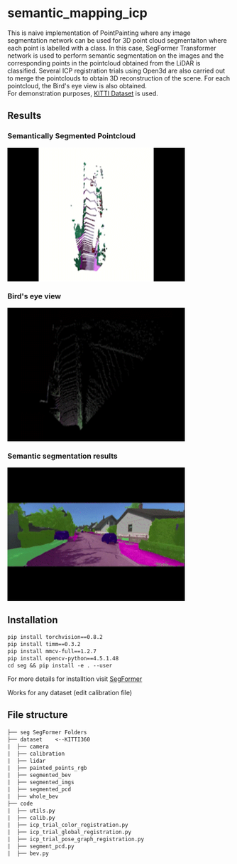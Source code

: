 # semantic_mapping_icp

This is naive implementation of PointPainting where any image segmentation network can be used for 3D point cloud segmentaiton where each point is labelled with a class. In this case, SegFormer Transformer network is used to perform semantic segmentation on the images and the corresponding points in the pointcloud obtained from the LiDAR is classified. Several ICP registration trials using Open3d are also carried out to merge the pointclouds to obtain 3D reconstruction of the scene. For each pointcloud, the Bird's eye view is also obtained.
<br> For demonstration purposes, [KITTI Dataset](https://www.cvlibs.net/datasets/kitti/) is used.

## Results

### Semantically Segmented Pointcloud
<img src="./results/pcd_gif.gif"  align="center" width="400" height="300"/>


### Bird's eye view
<img src="./results/pcd_seg_gif.gif"  align="center" width="400" height="300"/>

### Semantic segmentation results
<img src="./results/seg_img_gif.gif"  align="center" width="400" height="300"/>


## Installation

```
pip install torchvision==0.8.2
pip install timm==0.3.2
pip install mmcv-full==1.2.7
pip install opencv-python==4.5.1.48
cd seg && pip install -e . --user
```

For more details for installtion visit [SegFormer](https://github.com/NVlabs/SegFormer)

Works for any dataset (edit calibration file)



## File structure

    ├── seg SegFormer Folders
    ├── dataset    <--KITTI360
    |  ├── camera
    |  ├── calibration
    |  ├── lidar
    |  ├── painted_points_rgb
    |  ├── segmented_bev
    |  ├── segmented_imgs
    |  ├── segmented_pcd
    |  ├── whole_bev
    ├── code
    |  ├── utils.py 
    |  ├── calib.py
    |  ├── icp_trial_color_registration.py
    |  ├── icp_trial_global_registration.py
    |  ├── icp_trial_pose_graph_registration.py
    |  ├── segment_pcd.py
    |  ├── bev.py


